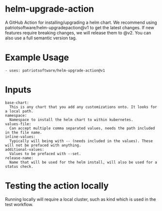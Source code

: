 # helm-upgrade-action
A GitHub Action for installing/upgrading a helm chart. We recommend using patriotsoftware/helm-upgradepaction@v1 to get the latest changes. If new features require breaking changes, we will release them to @v2. You can also use a full semantic version tag.

# Example Usage
```- uses: patriotsoftware/helm-upgrade-action@v1```
# Inputs
```
base-chart:
  This is any chart that you add any customizations onto. It looks for a local path.
namespace:
  Namespace to install the helm chart to within kubernetes.
values-file:
  Can accept multiple comma separated values, needs the path included in the file name.
inline-values:
  Typically will being with -- (needs included in the values). These will not be prefaced with anything.
additional-values:
  Values to be prefaced with --set.
release-name:
  Name that will be used for the helm install, will also be used for a status check.
```

# Testing the action locally
Running locally will require a local cluster, such as kind which is used in the test workflow.
